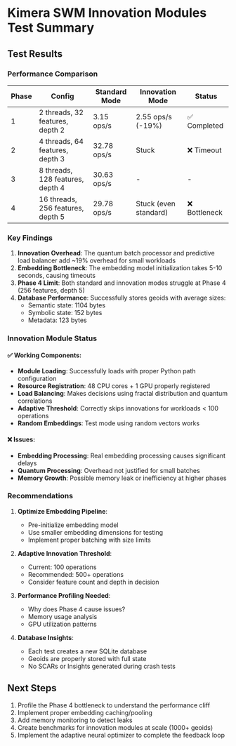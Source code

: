 # Kimera SWM Innovation Modules Test Summary

## Test Results

### Performance Comparison

| Phase | Config | Standard Mode | Innovation Mode | Status |
|-------|--------|---------------|-----------------|---------|
| 1 | 2 threads, 32 features, depth 2 | 3.15 ops/s | 2.55 ops/s (-19%) | ✅ Completed |
| 2 | 4 threads, 64 features, depth 3 | 32.78 ops/s | Stuck | ❌ Timeout |
| 3 | 8 threads, 128 features, depth 4 | 30.63 ops/s | - | - |
| 4 | 16 threads, 256 features, depth 5 | 29.78 ops/s | Stuck (even standard) | ❌ Bottleneck |

### Key Findings

1. **Innovation Overhead**: The quantum batch processor and predictive load balancer add ~19% overhead for small workloads
2. **Embedding Bottleneck**: The embedding model initialization takes 5-10 seconds, causing timeouts
3. **Phase 4 Limit**: Both standard and innovation modes struggle at Phase 4 (256 features, depth 5)
4. **Database Performance**: Successfully stores geoids with average sizes:
   - Semantic state: 1104 bytes
   - Symbolic state: 152 bytes
   - Metadata: 123 bytes

### Innovation Module Status

#### ✅ Working Components:
- **Module Loading**: Successfully loads with proper Python path configuration
- **Resource Registration**: 48 CPU cores + 1 GPU properly registered
- **Load Balancing**: Makes decisions using fractal distribution and quantum correlations
- **Adaptive Threshold**: Correctly skips innovations for workloads < 100 operations
- **Random Embeddings**: Test mode using random vectors works

#### ❌ Issues:
- **Embedding Processing**: Real embedding processing causes significant delays
- **Quantum Processing**: Overhead not justified for small batches
- **Memory Growth**: Possible memory leak or inefficiency at higher phases

### Recommendations

1. **Optimize Embedding Pipeline**:
   - Pre-initialize embedding model
   - Use smaller embedding dimensions for testing
   - Implement proper batching with size limits

2. **Adaptive Innovation Threshold**:
   - Current: 100 operations
   - Recommended: 500+ operations
   - Consider feature count and depth in decision

3. **Performance Profiling Needed**:
   - Why does Phase 4 cause issues?
   - Memory usage analysis
   - GPU utilization patterns

4. **Database Insights**:
   - Each test creates a new SQLite database
   - Geoids are properly stored with full state
   - No SCARs or Insights generated during crash tests

## Next Steps

1. Profile the Phase 4 bottleneck to understand the performance cliff
2. Implement proper embedding caching/pooling
3. Add memory monitoring to detect leaks
4. Create benchmarks for innovation modules at scale (1000+ geoids)
5. Implement the adaptive neural optimizer to complete the feedback loop